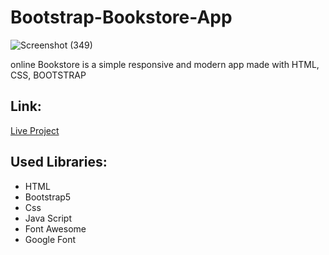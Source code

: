 # Bootstrap-Bookstore-App


![Screenshot (349)](https://github.com/bhavanaarora/htmlbootstrap/assets/73920822/c02a5d9a-b374-4064-83f8-837026e71de0)

online Bookstore is a simple responsive and modern app made with HTML, CSS, BOOTSTRAP

## Link:
[Live Project](https://bhavanaarora.github.io/htmlbootstrap/)

## Used Libraries:

- HTML
- Bootstrap5
- Css
- Java Script
- Font Awesome
- Google Font

